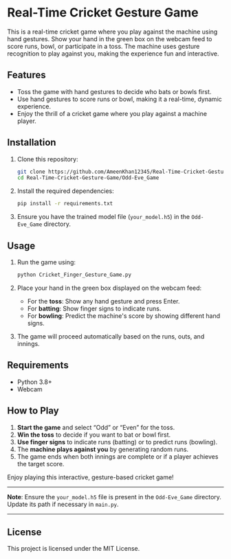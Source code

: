 # Real-Time Cricket Gesture Game

This is a real-time cricket game where you play against the machine using hand gestures. Show your hand in the green box on the webcam feed to score runs, bowl, or participate in a toss. The machine uses gesture recognition to play against you, making the experience fun and interactive.

## Features

- Toss the game with hand gestures to decide who bats or bowls first.
- Use hand gestures to score runs or bowl, making it a real-time, dynamic experience.
- Enjoy the thrill of a cricket game where you play against a machine player.

## Installation

1. Clone this repository:
    ```bash
    git clone https://github.com/AmeenKhan12345/Real-Time-Cricket-Gesture-Game.git
    cd Real-Time-Cricket-Gesture-Game/Odd-Eve_Game
    ```

2. Install the required dependencies:
    ```bash
    pip install -r requirements.txt
    ```

3. Ensure you have the trained model file (`your_model.h5`) in the `Odd-Eve_Game` directory.

## Usage

1. Run the game using:
    ```bash
    python Cricket_Finger_Gesture_Game.py
    ```

2. Place your hand in the green box displayed on the webcam feed:
   - For the **toss**: Show any hand gesture and press Enter.
   - For **batting**: Show finger signs to indicate runs.
   - For **bowling**: Predict the machine's score by showing different hand signs.
   
3. The game will proceed automatically based on the runs, outs, and innings.

## Requirements

- Python 3.8+
- Webcam

## How to Play

1. **Start the game** and select “Odd” or “Even” for the toss.
2. **Win the toss** to decide if you want to bat or bowl first.
3. **Use finger signs** to indicate runs (batting) or to predict runs (bowling).
4. The **machine plays against you** by generating random runs.
5. The game ends when both innings are complete or if a player achieves the target score.

Enjoy playing this interactive, gesture-based cricket game!

---

**Note**: Ensure the `your_model.h5` file is present in the `Odd-Eve_Game` directory. Update its path if necessary in `main.py`.

---

## License

This project is licensed under the MIT License.
